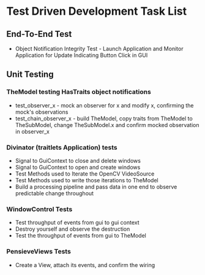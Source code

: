 # Test Driven Development Task List
## End-To-End Test
* Object Notification Integrity Test - Launch Application and Monitor Application for Update Indicating Button Click in GUI

## Unit Testing
### TheModel testing HasTraits object notifications 
* test_observer_x - mock an observer for x and modify x, confirming the mock's observations
* test_chain_observer_x - build TheModel, copy traits from TheModel to TheSubModel, change TheSubModel.x and confirm
mocked observation in observer_x

### Divinator (traitlets Application) tests
* Signal to GuiContext to close and delete windows
* Signal to GuiContext to open and create windows
* Test Methods used to Iterate the OpenCV VideoSource
* Test Methods used to write those iterations to TheModel
* Build a processing pipeline and pass data in one end to observe predictable change throughout

### WindowControl Tests
* Test throughput of events from gui to gui context
* Destroy yourself and observe the destruction
* Test the throughput of events from gui to TheModel

### PensieveViews Tests
* Create a View, attach its events, and confirm the wiring
